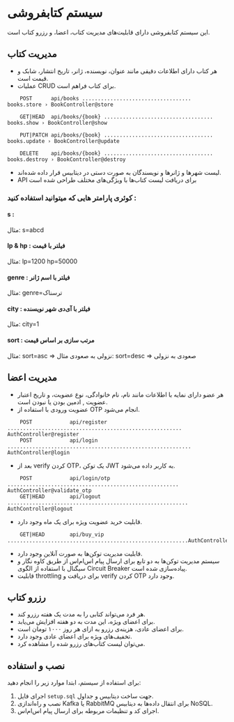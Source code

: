# سیستم کتابفروشی

این سیستم کتابفروشی دارای قابلیت‌های مدیریت کتاب، اعضا، و رزرو کتاب است.

## مدیریت کتاب

- هر کتاب دارای اطلاعات دقیقی مانند عنوان، نویسنده، ژانر، تاریخ انتشار، شابک و قیمت است.
- عملیات CRUD برای کتاب فراهم است.
```
    POST      api/books ................................... books.store › BookController@store  

    GET|HEAD  api/books/{book} ................................... books.show › BookController@show  

    PUT|PATCH api/books/{book} ................................... books.update › BookController@update

    DELETE    api/books/{book} ................................... books.destroy › BookController@destroy  
```
- لیست شهرها و ژانرها و نویسندگان به صورت دستی در دیتابیس قرار داده شده‌اند.
- API برای دریافت لیست کتاب‌ها با ویژگی‌های مختلف طراحی شده است

### کوئری پارامتر هایی که میتوانید استفاده کنید :
#### s :
مثال: s=abcd
#### lp & hp : فیلتر با  قیمت
مثال: lp=1200 hp=50000
#### genre : فیلتر با اسم ژانر
مثال: genre=ترسناک
#### city : فیلتر با آی‌دی شهر نویسنده
مثال: city=1
#### sort : مرتب سازی بر اساس قیمت
مثال: sort=asc => نزولی به صعودی
مثال: sort=desc => صعودی به نزولی

## مدیریت اعضا

- هر عضو دارای نمایه با اطلاعات مانند نام، نام خانوادگی، نوع عضویت، و تاریخ اعتبار عضویت , ادمین بودن یا نبودن است.
- عضویت ورودی با استفاده از OTP انجام می‌شود.
```
    POST            api/register ........................................................ AuthController@register
    POST            api/login ........................................................... AuthController@login  
```
- بعد از verify کردن OTP، یک توکن JWT به کاربر داده می‌شود.
```
    POST            api/login/otp ....................................................... AuthController@validate_otp  
    GET|HEAD        api/logout .......................................................... AuthController@logout  
```
- قابلیت خرید عضویت ویژه برای یک ماه وجود دارد.
```
    GET|HEAD        api/buy_vip ..........................................................AuthController@buy_vip  
```
- قابلیت مدیریت توکن‌ها به صورت آنلاین وجود دارد.
- سیستم مدیریت توکن‌ها به دو تابع برای ارسال پیام اس‌ام‌اس از طریق کاوه نگار و سیگنال با استفاده از الگوی Circuit Breaker پیاده‌سازی شده است.
- قابلیت throttling برای دریافت و verify کردن OTP وجود دارد.

## رزرو کتاب

- هر فرد می‌تواند کتابی را به مدت یک هفته رزرو کند.
- برای اعضای ویژه، این مدت به دو هفته افزایش می‌یابد.
- برای اعضای عادی، هزینه‌ی رزرو به ازای هر روز ۱۰۰۰ تومان است.
- تخفیف‌های ویژه برای اعضای عادی وجود دارد.
- می‌توان لیست کتاب‌های رزرو شده را مشاهده کرد.

## نصب و استفاده

برای استفاده از سیستم، ابتدا موارد زیر را انجام دهید:

1. اجرای فایل `setup.sql` جهت ساخت دیتابیس و جداول.
2. نصب و راه‌اندازی Kafka یا RabbitMQ برای انتقال داده‌ها به دیتابیس NoSQL.
3. اجرای کد و تنظیمات مربوطه برای ارسال پیام اس‌ام‌اس.
